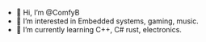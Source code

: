 - 👋 Hi, I’m @ComfyB
- 👀 I’m interested in Embedded systems, gaming, music.  
- 🌱 I’m currently learning C++, C# rust, electronics. 

<!---
ComfyB/ComfyB is a ✨ special ✨ repository because its `README.md` (this file) appears on your GitHub profile.
You can click the Preview link to take a look at your changes.
--->
